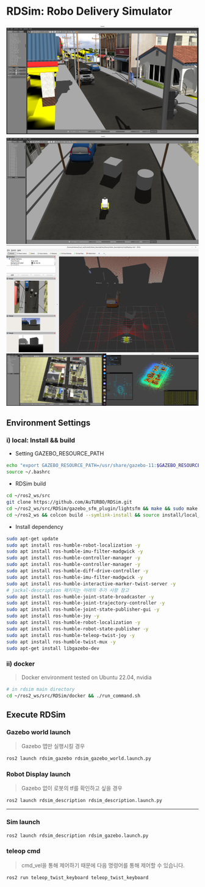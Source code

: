 # RDSim: Robo Delivery Simulator

![small_sim_world](./documents/small_sim_world.png)
![gazebo_screen](./documents/gazebo_screen.png)
![sensor_display_rviz](./documents/sensor_display_rviz.png)
![glim_result](./documents/glim.png)

## Environment Settings
### i) local: Install && build

* Setting GAZEBO_RESOURCE_PATH
```sh
echo "export GAZEBO_RESOURCE_PATH=/usr/share/gazebo-11:$GAZEBO_RESOURCE_PATH" >> ~/.bashrc
source ~/.bashrc
```

* RDSim build
```bash
cd ~/ros2_ws/src 
git clone https://github.com/AuTURBO/RDSim.git
cd ~/ros2_ws/src/RDSim/gazebo_sfm_plugin/lightsfm && make && sudo make install
cd ~/ros2_ws && colcon build --symlink-install && source install/local_setup.bash
```

* Install dependency
```bash
sudo apt-get update
sudo apt install ros-humble-robot-localization -y
sudo apt install ros-humble-imu-filter-madgwick -y
sudo apt install ros-humble-controller-manager -y
sudo apt install ros-humble-controller-manager -y
sudo apt install ros-humble-diff-drive-controller -y
sudo apt install ros-humble-imu-filter-madgwick -y
sudo apt install ros-humble-interactive-marker-twist-server -y
# jackal-description 패키지는 아래의 추가 사항 참고
sudo apt install ros-humble-joint-state-broadcaster -y
sudo apt install ros-humble-joint-trajectory-controller -y
sudo apt install ros-humble-joint-state-publisher-gui -y
sudo apt install ros-humble-joy -y
sudo apt install ros-humble-robot-localization -y
sudo apt install ros-humble-robot-state-publisher -y
sudo apt install ros-humble-teleop-twist-joy -y
sudo apt install ros-humble-twist-mux -y
sudo apt-get install libgazebo-dev

```

### ii) docker

> Docker environment tested on Ubuntu 22.04, nvidia
> 

```bash
# in rdsim main directory
cd ~/ros2_ws/src/RDSim/docker && ./run_command.sh 
```

## Execute RDSim
### Gazebo world launch

> Gazebo 맵만 실행시킬 경우
> 

```bash
ros2 launch rdsim_gazebo rdsim_gazebo_world.launch.py  
```

### Robot Display launch 

> Gazebo 없이 로봇의 tf를 확인하고 싶을 경우
> 

```bash
ros2 launch rdsim_description rdsim_description.launch.py 
```


---

### Sim launch

```bash
ros2 launch rdsim_description rdsim_gazebo.launch.py 
```

### teleop cmd 

> cmd_vel을 통해 제어하기 때문에 다음 명령어를 통해 제어할 수 있습니다.
> 

```bash
ros2 run teleop_twist_keyboard teleop_twist_keyboard
```
